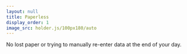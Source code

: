 ```yaml
---
layout: null
title: Paperless
display_order: 1
image_src: holder.js/100px180/auto
---
```


No lost paper or trying to manually re-enter data at the end of your day.
